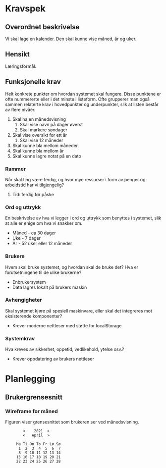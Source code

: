 # Kravspek


## Overordnet beskrivelse
Vi skal lage en kalender.
Den skal kunne vise måned, år og uker.

## Hensikt
Læringsformål.

## Funksjonelle krav
Helt konkrete punkter om hvordan systemet skal fungere. Disse punktene er ofte nummererte eller i det minste i listeform. Ofte grupperer man også sammen relaterte krav i hovedpunkter og underpunkter, slik at listen består av flere nivåer.

1. Skal ha en månedsvisning
    1. Skal vise navn på dager øverst
    1. Skal markere søndager
1. Skal vise oversikt for ett år
    1. Skal vise 12 måneder
1. Skal kunne bla mellom måneder.
1. Skal kunne bla mellom år
1. Skal kunne lagre notat på en dato

### Rammer
 Når skal ting være ferdig, og hvor mye ressurser i form av penger og arbeidstid har vi tilgjengelig?
 1. Tid: ferdig før påske

### Ord og uttrykk
 En beskrivelse av hva vi legger i ord og uttrykk som benyttes i systemet, slik at alle er enige om hva vi snakker om.
* Måned - ca 30 dager
* Uke - 7 dager
* År - 52 uker eller 12 måneder

### Brukere
 Hvem skal bruke systemet, og hvordan skal de bruke det? Hva er forutsetningene til de ulike brukerne?
 * Enbrukersystem
 * Data lagres lokalt på brukers maskin

### Avhengigheter
 Skal systemet kjøre på spesiell maskinvare, eller skal det integreres mot eksisterende komponenter?
* Krever moderne nettleser med støtte for localStorage


### Systemkrav
 Hva kreves av sikkerhet, oppetid, vedlikehold, ytelse osv.?
 * Krever oppdatering av brukers nettleser

 # Planlegging

 ## Brukergrensesnitt

 ### Wireframe for måned

 Figuren viser grensesnittet som brukeren ser ved månedsvisning.

```
        <    2021  >
        <   April  >

     Ma Ti On To Fr Lø Sø
      1  2  3  4  5  6  7
      8  9 10 11 12 13 14
     15 16 17 18 19 20 21
     22 23 24 25 26 27 28
```